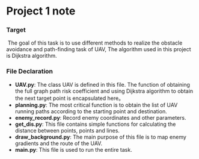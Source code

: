 # Project 1 note

### Target

​		The goal of this task is to use different methods to realize the obstacle avoidance and path-finding task of UAV, The algorithm used in this project is Dijkstra algorithm.

### File Declaration

+ **UAV.py**: The class UAV is defined in this file. The function of obtaining the full graph path risk coefficient and using Dijkstra algorithm to obtain the next target point is encapsulated here。
+ **planning.py**: The most critical function is to obtain the list of UAV running paths according to the starting point and destination.
+ **enemy_record.py**: Record enemy coordinates and other parameters.
+ **get_dis.py**: This file contains simple functions for calculating the distance between points, points and lines.
+ **draw_background.py**: The main purpose of this file is to map enemy gradients and the route of the UAV.
+ **main.py**: This file is used to run the entire task.